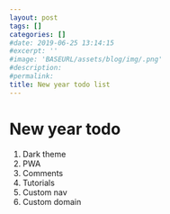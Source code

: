 ```yaml
---
layout: post
tags: []
categories: []
#date: 2019-06-25 13:14:15
#excerpt: ''
#image: 'BASEURL/assets/blog/img/.png'
#description:
#permalink:
title: New year todo list
---
```



# New year todo 

1. Dark theme
2. PWA
3. Comments
4. Tutorials
5. Custom nav
6. Custom domain
